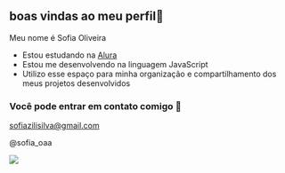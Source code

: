 ## boas vindas ao meu perfil💚

Meu nome é Sofia Oliveira

- Estou estudando na [Alura](https://www.alura.com.br)
- Estou me desenvolvendo na linguagem JavaScript
- Utilizo esse espaço para minha organização e compartilhamento dos meus projetos desenvolvidos

### Você pode entrar em contato comigo 📧

sofiazilisilva@gmail.com

@sofia_oaa

![](https://media1.tenor.com/m/Koh_iPrEAkoAAAAC/j2-jared-padalecki.gif)
